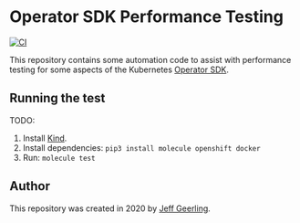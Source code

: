 # Operator SDK Performance Testing

[![CI](https://github.com/geerlingguy/operator-sdk-performance-testing/workflows/CI/badge.svg?branch=master)](https://github.com/geerlingguy/operator-sdk-performance-testing/actions?query=workflow%3ACI)

This repository contains some automation code to assist with performance testing for some aspects of the Kubernetes [Operator SDK](https://github.com/operator-framework/operator-sdk).

## Running the test

TODO:

  1. Install [Kind](https://kind.sigs.k8s.io/docs/user/quick-start/).
  1. Install dependencies: `pip3 install molecule openshift docker`
  1. Run: `molecule test`

## Author

This repository was created in 2020 by [Jeff Geerling](https://www.jeffgeerling.com).
